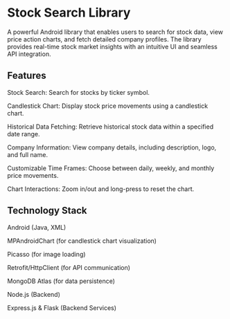 # Stock Search Library 

A powerful Android library that enables users to search for stock data, view price action charts, and fetch detailed company profiles. The library provides real-time stock market insights with an intuitive UI and seamless API integration.

## Features

Stock Search: Search for stocks by ticker symbol.

Candlestick Chart: Display stock price movements using a candlestick chart.

Historical Data Fetching: Retrieve historical stock data within a specified date range.

Company Information: View company details, including description, logo, and full name.

Customizable Time Frames: Choose between daily, weekly, and monthly price movements.

Chart Interactions: Zoom in/out and long-press to reset the chart.
## Technology Stack

Android (Java, XML)

MPAndroidChart (for candlestick chart visualization)

Picasso (for image loading)

Retrofit/HttpClient (for API communication)

MongoDB Atlas (for data persistence)

Node.js (Backend)

Express.js & Flask (Backend Services)
